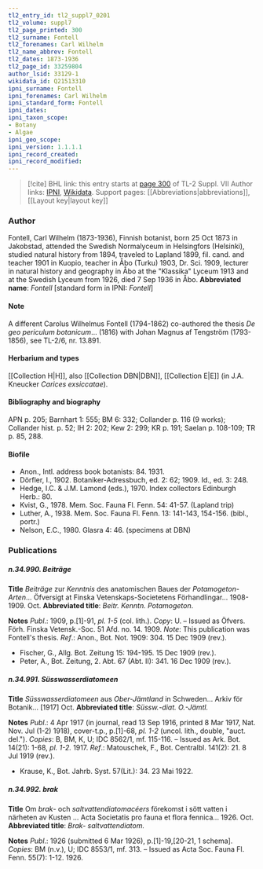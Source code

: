 ```yaml
---
tl2_entry_id: tl2_suppl7_0201
tl2_volume: suppl7
tl2_page_printed: 300
tl2_surname: Fontell
tl2_forenames: Carl Wilhelm
tl2_name_abbrev: Fontell
tl2_dates: 1873-1936
tl2_page_id: 33259804
author_lsid: 33129-1
wikidata_id: Q21513310
ipni_surname: Fontell
ipni_forenames: Carl Wilhelm
ipni_standard_form: Fontell
ipni_dates: 
ipni_taxon_scope: 
- Botany
- Algae
ipni_geo_scope: 
ipni_version: 1.1.1.1
ipni_record_created: 
ipni_record_modified:
---
```


> [!cite] BHL link: this entry starts at [page 300](https://www.biodiversitylibrary.org/page/33259804) of TL-2 Suppl. VII
> Author links: [IPNI](https://www.ipni.org/a/33129-1), [Wikidata](https://www.wikidata.org/wiki/Q21513310). Support pages: [[Abbreviations|abbreviations]], [[Layout key|layout key]]

### Author

Fontell, Carl Wilhelm (1873-1936), Finnish botanist, born 25 Oct 1873 in Jakobstad, attended the Swedish Normalyceum in Helsingfors (Helsinki), studied natural history from 1894, traveled to Lapland 1899, fil. cand. and teacher 1901 in Kuopio, teacher in Åbo (Turku) 1903, Dr. Sci. 1909, lecturer in natural history and geography in Åbo at the "Klassika" Lyceum 1913 and at the Swedish Lyceum from 1926, died 7 Sep 1936 in Åbo. 
**Abbreviated name**: *Fontell* \[standard form in IPNI: *Fontell*\]

#### Note

A different Carolus Wilhelmus Fontell (1794-1862) co-authored the thesis *De geo periculum botanicum*... (1816) with Johan Magnus af Tengström (1793-1856), see TL-2/6, nr. 13.891.

#### Herbarium and types

[[Collection H|H]], also [[Collection DBN|DBN]], [[Collection E|E]] (in J.A. Kneucker *Carices exsiccatae*).

#### Bibliography and biography

APN p. 205; Barnhart 1: 555; BM 6: 332; Collander p. 116 (9 works); Collander hist. p. 52; IH 2: 202; Kew 2: 299; KR p. 191; Saelan p. 108-109; TR p. 85, 288.

#### Biofile

- Anon., Intl. address book botanists: 84. 1931.
- Dörfler, I., 1902. Botaniker-Adressbuch, ed. 2: 62; 1909. Id., ed. 3: 248.
- Hedge, I.C. & J.M. Lamond (eds.), 1970. Index collectors Edinburgh Herb.: 80.
- Kvist, G., 1978. Mem. Soc. Fauna Fl. Fenn. 54: 41-57. (Lapland trip)
- Luther, A., 1938. Mem. Soc. Fauna Fl. Fenn. 13: 141-143, 154-156. (bibl., portr.)
- Nelson, E.C., 1980. Glasra 4: 46. (specimens at DBN)

### Publications

##### n.34.990. Beiträge

**Title**
*Beiträge* zur *Kenntnis* des anatomischen Baues der *Potamogeton-Arten*... Öfversigt at Finska Vetenskaps-Societetens Förhandlingar... 1908-1909. Oct.
**Abbreviated title**: *Beitr. Kenntn. Potamogeton*.

**Notes**
*Publ*.: 1909, p.\[1\]-91, *pl. 1-5* (col. lith.). *Copy*: U. – Issued as Öfvers. Förh. Finska Vetensk.-Soc. 51 Afd. no. 14. 1909.
*Note*: This publication was Fontell's thesis.
*Ref*.: Anon., Bot. Not. 1909: 304. 15 Dec 1909 (rev.).
- Fischer, G., Allg. Bot. Zeitung 15: 194-195. 15 Dec 1909 (rev.).
- Peter, A., Bot. Zeitung, 2. Abt. 67 (Abt. II): 341. 16 Dec 1909 (rev.).

##### n.34.991. Süsswasserdiatomeen

**Title**
*Süsswasserdiatomeen* aus *Ober-Jämtland* in Schweden... Arkiv för Botanik... \[1917\] Oct.
**Abbreviated title**: *Süssw.-diat. O.-Jämtl.*

**Notes**
*Publ*.: 4 Apr 1917 (in journal, read 13 Sep 1916, printed 8 Mar 1917, Nat. Nov. Jul (1-2) 1918), cover-t.p., p.\[1\]-68, *pl. 1-2* (uncol. lith., double, "auct. del."). *Copies*: B, BM, K, U; IDC 8562/1, mf. 115-116. – Issued as Ark. Bot. 14(21): 1-68, *pl. 1-2.* 1917.
*Ref*.: Matouschek, F., Bot. Centralbl. 141(2): 21. 8 Jul 1919 (rev.).
- Krause, K., Bot. Jahrb. Syst. 57(Lit.): 34. 23 Mai 1922.

##### n.34.992. brak

**Title**
Om *brak*- och *saltvattendiatomacéers* förekomst i sött vatten i närheten av Kusten ... Acta Societatis pro fauna et flora fennica... 1926. Oct.
**Abbreviated title**: *Brak- saltvattendiatom.*

**Notes**
*Publ*.: 1926 (submitted 6 Mar 1926), p.\[1\]-19,\[20-21, 1 schema\]. *Copies*: BM (n.v.), U; IDC 8553/1, mf. 313. – Issued as Acta Soc. Fauna Fl. Fenn. 55(7): 1-12. 1926.

